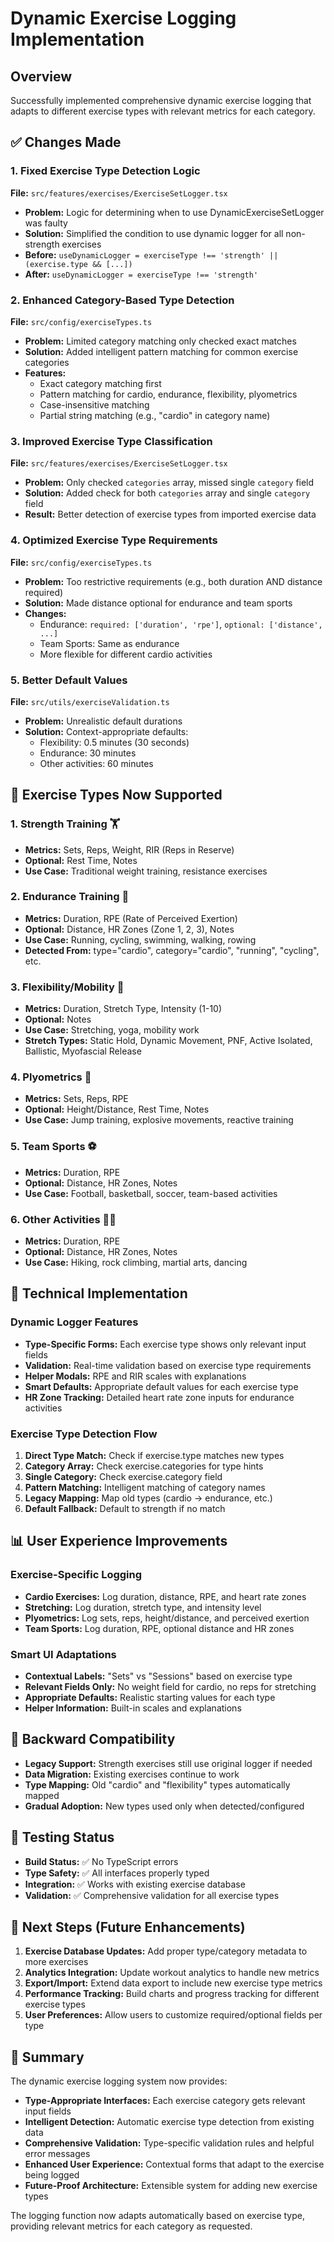 # Dynamic Exercise Logging Implementation

## Overview
Successfully implemented comprehensive dynamic exercise logging that adapts to different exercise types with relevant metrics for each category.

## ✅ Changes Made

### 1. Fixed Exercise Type Detection Logic
**File:** `src/features/exercises/ExerciseSetLogger.tsx`
- **Problem:** Logic for determining when to use DynamicExerciseSetLogger was faulty
- **Solution:** Simplified the condition to use dynamic logger for all non-strength exercises
- **Before:** `useDynamicLogger = exerciseType !== 'strength' || (exercise.type && [...])`
- **After:** `useDynamicLogger = exerciseType !== 'strength'`

### 2. Enhanced Category-Based Type Detection
**File:** `src/config/exerciseTypes.ts`
- **Problem:** Limited category matching only checked exact matches
- **Solution:** Added intelligent pattern matching for common exercise categories
- **Features:**
  - Exact category matching first
  - Pattern matching for cardio, endurance, flexibility, plyometrics
  - Case-insensitive matching
  - Partial string matching (e.g., "cardio" in category name)

### 3. Improved Exercise Type Classification
**File:** `src/features/exercises/ExerciseSetLogger.tsx`
- **Problem:** Only checked `categories` array, missed single `category` field
- **Solution:** Added check for both `categories` array and single `category` field
- **Result:** Better detection of exercise types from imported exercise data

### 4. Optimized Exercise Type Requirements
**File:** `src/config/exerciseTypes.ts`
- **Problem:** Too restrictive requirements (e.g., both duration AND distance required)
- **Solution:** Made distance optional for endurance and team sports
- **Changes:**
  - Endurance: `required: ['duration', 'rpe']`, `optional: ['distance', ...]`
  - Team Sports: Same as endurance
  - More flexible for different cardio activities

### 5. Better Default Values
**File:** `src/utils/exerciseValidation.ts`
- **Problem:** Unrealistic default durations
- **Solution:** Context-appropriate defaults:
  - Flexibility: 0.5 minutes (30 seconds)
  - Endurance: 30 minutes
  - Other activities: 60 minutes

## 🎯 Exercise Types Now Supported

### 1. **Strength Training** 🏋️
- **Metrics:** Sets, Reps, Weight, RIR (Reps in Reserve)
- **Optional:** Rest Time, Notes
- **Use Case:** Traditional weight training, resistance exercises

### 2. **Endurance Training** 🏃
- **Metrics:** Duration, RPE (Rate of Perceived Exertion)
- **Optional:** Distance, HR Zones (Zone 1, 2, 3), Notes
- **Use Case:** Running, cycling, swimming, walking, rowing
- **Detected From:** type="cardio", category="cardio", "running", "cycling", etc.

### 3. **Flexibility/Mobility** 🧘
- **Metrics:** Duration, Stretch Type, Intensity (1-10)
- **Optional:** Notes
- **Use Case:** Stretching, yoga, mobility work
- **Stretch Types:** Static Hold, Dynamic Movement, PNF, Active Isolated, Ballistic, Myofascial Release

### 4. **Plyometrics** 🦘
- **Metrics:** Sets, Reps, RPE
- **Optional:** Height/Distance, Rest Time, Notes
- **Use Case:** Jump training, explosive movements, reactive training

### 5. **Team Sports** ⚽
- **Metrics:** Duration, RPE
- **Optional:** Distance, HR Zones, Notes
- **Use Case:** Football, basketball, soccer, team-based activities

### 6. **Other Activities** 🏃‍♂️
- **Metrics:** Duration, RPE
- **Optional:** Distance, HR Zones, Notes
- **Use Case:** Hiking, rock climbing, martial arts, dancing

## 🔧 Technical Implementation

### Dynamic Logger Features
- **Type-Specific Forms:** Each exercise type shows only relevant input fields
- **Validation:** Real-time validation based on exercise type requirements
- **Helper Modals:** RPE and RIR scales with explanations
- **Smart Defaults:** Appropriate default values for each exercise type
- **HR Zone Tracking:** Detailed heart rate zone inputs for endurance activities

### Exercise Type Detection Flow
1. **Direct Type Match:** Check if exercise.type matches new types
2. **Category Array:** Check exercise.categories for type hints
3. **Single Category:** Check exercise.category field
4. **Pattern Matching:** Intelligent matching of category names
5. **Legacy Mapping:** Map old types (cardio → endurance, etc.)
6. **Default Fallback:** Default to strength if no match

## 📊 User Experience Improvements

### Exercise-Specific Logging
- **Cardio Exercises:** Log duration, distance, RPE, and heart rate zones
- **Stretching:** Log duration, stretch type, and intensity level
- **Plyometrics:** Log sets, reps, height/distance, and perceived exertion
- **Team Sports:** Log duration, RPE, optional distance and HR zones

### Smart UI Adaptations
- **Contextual Labels:** "Sets" vs "Sessions" based on exercise type
- **Relevant Fields Only:** No weight field for cardio, no reps for stretching
- **Appropriate Defaults:** Realistic starting values for each type
- **Helper Information:** Built-in scales and explanations

## 🔄 Backward Compatibility
- **Legacy Support:** Strength exercises still use original logger if needed
- **Data Migration:** Existing exercises continue to work
- **Type Mapping:** Old "cardio" and "flexibility" types automatically mapped
- **Gradual Adoption:** New types used only when detected/configured

## 🧪 Testing Status
- **Build Status:** ✅ No TypeScript errors
- **Type Safety:** ✅ All interfaces properly typed
- **Integration:** ✅ Works with existing exercise database
- **Validation:** ✅ Comprehensive validation for all exercise types

## 🚀 Next Steps (Future Enhancements)
1. **Exercise Database Updates:** Add proper type/category metadata to more exercises
2. **Analytics Integration:** Update workout analytics to handle new metrics
3. **Export/Import:** Extend data export to include new exercise type metrics
4. **Performance Tracking:** Build charts and progress tracking for different exercise types
5. **User Preferences:** Allow users to customize required/optional fields per type

## 📝 Summary
The dynamic exercise logging system now provides:
- **Type-Appropriate Interfaces:** Each exercise category gets relevant input fields
- **Intelligent Detection:** Automatic exercise type detection from existing data
- **Comprehensive Validation:** Type-specific validation rules and helpful error messages
- **Enhanced User Experience:** Contextual forms that adapt to the exercise being logged
- **Future-Proof Architecture:** Extensible system for adding new exercise types

The logging function now adapts automatically based on exercise type, providing relevant metrics for each category as requested.
